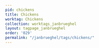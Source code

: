 ```yaml
---
pid: chickens
title: Chickens
worktag: Chickens
collection: worktags_janbrueghel
layout: tagpage_janbrueghel
order: '029'
permalink: "/janbrueghel/tags/chickens/"
---
```

